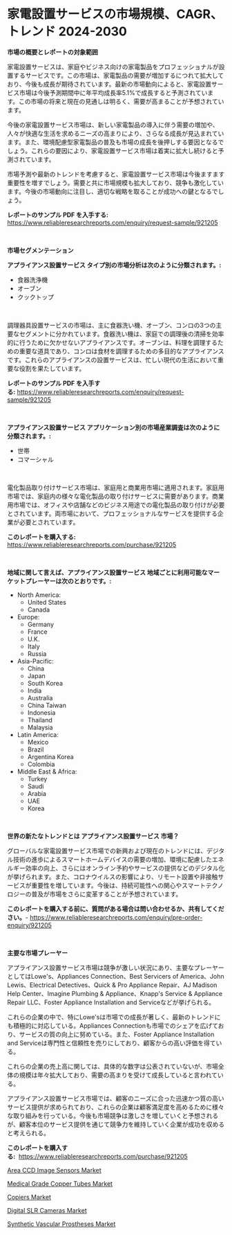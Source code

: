 <p><h1>家電設置サービスの市場規模、CAGR、トレンド 2024-2030</h1></p><p><strong>市場の概要とレポートの対象範囲</strong></p>
<p><p>家電設置サービスは、家庭やビジネス向けの家電製品をプロフェッショナルが設置するサービスです。この市場は、家電製品の需要が増加するにつれて拡大しており、今後も成長が期待されています。最新の市場動向によると、家電設置サービス市場は今後予測期間中に年平均成長率5.1%で成長すると予測されています。この市場の将来と現在の見通しは明るく、需要が高まることが予想されています。</p><p>今後の家電設置サービス市場は、新しい家電製品の導入に伴う需要の増加や、人々が快適な生活を求めるニーズの高まりにより、さらなる成長が見込まれています。また、環境配慮型家電製品の普及も市場の成長を後押しする要因となるでしょう。これらの要因により、家電設置サービス市場は着実に拡大し続けると予測されています。</p><p>市場予測や最新のトレンドを考慮すると、家電設置サービス市場は今後ますます重要性を増すでしょう。需要と共に市場規模も拡大しており、競争も激化しています。今後の市場動向に注目し、適切な戦略を取ることが成功への鍵となるでしょう。</p></p>
<p><strong>レポートのサンプル PDF を入手する:</strong> <a href="https://www.reliableresearchreports.com/enquiry/request-sample/921205">https://www.reliableresearchreports.com/enquiry/request-sample/921205</a></p>
<p>&nbsp;</p>
<p><strong>市場セグメンテーション</strong></p>
<p><strong>アプライアンス設置サービス タイプ別の市場分析は次のように分類されます。:</strong></p>
<p><ul><li>食器洗浄機</li><li>オーブン</li><li>クックトップ</li></ul></p>
<p>&nbsp;</p>
<p><p>調理器具設置サービスの市場は、主に食器洗い機、オーブン、コンロの3つの主要なセグメントに分かれています。食器洗い機は、家庭での調理後の清掃を効率的に行うために欠かせないアプライアンスです。オーブンは、料理を調理するための重要な道具であり、コンロは食材を調理するための多目的なアプライアンスです。これらのアプライアンスの設置サービスは、忙しい現代の生活において重要な役割を果たしています。</p></p>
<p><strong>レポートのサンプル PDF を入手する:</strong>&nbsp;<a href="https://www.reliableresearchreports.com/enquiry/request-sample/921205">https://www.reliableresearchreports.com/enquiry/request-sample/921205</a></p>
<p>&nbsp;</p>
<p><strong> アプライアンス設置サービス アプリケーション別の市場産業調査は次のように分類されます。:</strong></p>
<p><ul><li>世帯</li><li>コマーシャル</li></ul></p>
<p>&nbsp;</p>
<p><p>電化製品取り付けサービス市場は、家庭用と商業用市場に適用されます。家庭用市場では、家庭内の様々な電化製品の取り付けサービスに需要があります。商業用市場では、オフィスや店舗などのビジネス用途での電化製品の取り付けが必要とされています。両市場において、プロフェッショナルなサービスを提供する企業が必要とされています。</p></p>
<p><strong>このレポートを購入する:</strong>&nbsp; <a href="https://www.reliableresearchreports.com/purchase/921205">https://www.reliableresearchreports.com/purchase/921205</a></p>
<p>&nbsp;</p>
<p><strong>地域に関して言えば、アプライアンス設置サービス 地域ごとに利用可能なマーケットプレーヤーは次のとおりです。:</strong></p>
<p><ul>
    <li>
        North America:
        <ul>
            <li>United States</li>
            <li>Canada</li>
        </ul>
    </li>
    <li>
        Europe:
        <ul>
            <li>Germany</li>
            <li>France</li>
            <li>U.K.</li>
            <li>Italy</li>
            <li>Russia</li>
        </ul>
    </li>
    <li>
        Asia-Pacific:
        <ul>
            <li>China</li>
            <li>Japan</li>
            <li>South Korea</li>
            <li>India</li>
            <li>Australia</li>
            <li>China Taiwan</li>
            <li>Indonesia</li>
            <li>Thailand</li>
            <li>Malaysia</li>
        </ul>
    </li>
    <li>
        Latin America:
        <ul>
            <li>Mexico</li>
            <li>Brazil</li>
            <li>Argentina Korea</li>
            <li>Colombia</li>
        </ul>
    </li>
    <li>
        Middle East & Africa:
        <ul>
            <li>Turkey</li>
            <li>Saudi</li>
            <li>Arabia</li>
            <li>UAE</li>
            <li>Korea</li>
        </ul>
    </li>
    </ul></p>
<p>&nbsp;</p>
<p><strong>世界の新たなトレンドとは アプライアンス設置サービス 市場？</strong></p>
<p><p>グローバルな家電設置サービス市場での新興および現在のトレンドには、デジタル技術の進歩によるスマートホームデバイスの需要の増加、環境に配慮したエネルギー効率の向上、さらにはオンライン予約やサービスの提供などのデジタル化が挙げられます。また、コロナウイルスの影響により、リモート設置や非接触サービスが重要性を増しています。今後は、持続可能性への関心やスマートテクノロジーの普及が市場をさらに変革することが予想されています。</p></p>
<p><strong>このレポートを購入する前に、質問がある場合は問い合わせるか、共有してください。</strong>- <a href="https://www.reliableresearchreports.com/enquiry/pre-order-enquiry/921205">https://www.reliableresearchreports.com/enquiry/pre-order-enquiry/921205</a></p>
<p>&nbsp;</p>
<p><strong>主要な市場プレーヤー</strong></p>
<p><p>アプライアンス設置サービス市場は競争が激しい状況にあり、主要なプレーヤーとしてはLowe's、Appliances Connection、Best Servicers of America、John Lewis、Electrical Detectives、Quick & Pro Appliance Repair、AJ Madison Help Center、Imagine Plumbing & Appliance、Knapp's Service & Appliance Repair LLC、Foster Appliance Installation and Serviceなどが挙げられる。</p><p>これらの企業の中で、特にLowe'sは市場での成長が著しく、最新のトレンドにも積極的に対応している。Appliances Connectionも市場でのシェアを広げており、サービスの質の向上に努めている。また、Foster Appliance Installation and Serviceは専門性と信頼性を売りにしており、顧客からの高い評価を得ている。</p><p>これらの企業の売上高に関しては、具体的な数字は公表されていないが、市場全体の規模は年々拡大しており、需要の高まりを受けて成長していると言われている。</p><p>アプライアンス設置サービス市場では、顧客のニーズに合った迅速かつ質の高いサービス提供が求められており、これらの企業は顧客満足度を高めるために様々な取り組みを行っている。今後も市場競争は激しさを増していくと予想されるが、顧客本位のサービス提供を通じて競争力を維持していく企業が成功を収めると考えられる。</p></p>
<p><strong>このレポートを購入する:</strong>&nbsp;&nbsp;<a href="https://www.reliableresearchreports.com/purchase/921205">https://www.reliableresearchreports.com/purchase/921205</a></p>
<p><p><a href="https://github.com/jj19131/Market-Research-Report-List-1/blob/main/area-ccd-image-sensors-market.md">Area CCD Image Sensors Market</a></p><p><a href="https://issuu.com/reportprime-2/docs/medical-grade-copper-tubes-market-size-2030.pptx">Medical Grade Copper Tubes Market</a></p><p><a href="https://github.com/jodemen/Market-Research-Report-List-1/blob/main/copiers-market.md">Copiers Market</a></p><p><a href="https://github.com/Sarissaschmalingtr6fz2739/Market-Research-Report-List-1/blob/main/digital-slr-cameras-market.md">Digital SLR Cameras Market</a></p><p><a href="https://issuu.com/reportprime-2/docs/synthetic-vascular-prostheses-market-size-2030.ppt">Synthetic Vascular Prostheses Market</a></p></p>